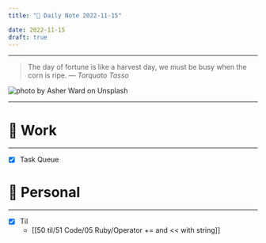 ```yaml
---
title: "🌱 Daily Note 2022-11-15"

date: 2022-11-15
draft: true
---
```



---

> The day of fortune is like a harvest day, we must be busy when the corn is ripe.
> — <cite>Torquato Tasso</cite>

![photo by Asher Ward on Unsplash](https://images.unsplash.com/photo-1511142878591-5040f0bdaadd?crop=entropy&cs=tinysrgb&fm=jpg&ixid=MnwzNjM5Nzd8MHwxfHJhbmRvbXx8fHx8fHx8fDE2Njg0NzkzMjA&ixlib=rb-4.0.3&q=80&w=500&h=500)

---


# 💼 Work
---
- [x] Task Queue


# 🌱 Personal
---
- [x] Til
	-  [[50 til/51 Code/05 Ruby/Operator += and << with string]]
